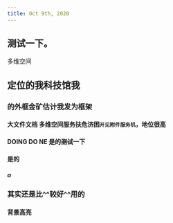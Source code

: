 ```yaml
---
title: Oct 9th, 2020
---
```


## 测试一下。
多维空间
## 定位的我科技馆我
### 的外框金矿估计我发为框架
#### **大文件文档** 多维空间服务扶危济困`开见附件服务机`，地位很高
#### DOING DO NE 是的~~测试~~一下
#### 是的
#### $a$
### 其实还是比^^较好^^用的
#### 背景高亮
